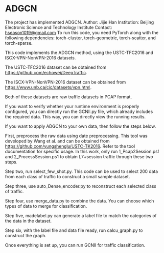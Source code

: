 # ADGCN
 The project has implemented ADGCN.
Author: Jijie Han
Institution: Beijing Electronic Science and Technology Institute
Contact: hseason1019@gmail.com
To run this code, you need PyTorch along with the following dependencies: torch-cluster, torch-geometric, torch-scatter, and torch-sparse.

This code implements the ADGCN method, using the USTC-TFC2016 and ISCX-VPN-NonVPN-2016 datasets.

The USTC-TFC2016 dataset can be obtained from https://github.com/echowei/DeepTraffic.

The ISCX-VPN-NonVPN-2016 dataset can be obtained from https://www.unb.ca/cic/datasets/vpn.html.

Both of these datasets are raw traffic datasets in PCAP format.


If you want to verify whether your runtime environment is properly configured, you can directly run the GCNII.py file, which already includes the required data. This way, you can directly view the running results.

If you want to apply ADGCN to your own data, then follow the steps below.

First, preprocess the raw data using date preprocessing. This tool was developed by Wang et al. and can be obtained from https://github.com/yungshenglu/USTC-TK2016. Refer to the tool documentation for specific usage. In this work, only run 1_Pcap2Session.ps1 and 2_ProcessSession.ps1 to obtain L7+session traffic through these two steps.


Step two, run select_few_shot.py. This code can be used to select 200 data from each class of traffic to construct a small sample dataset.

Step three, use auto_Dense_encoder.py to reconstruct each selected class of traffic.


Step four, use merge_data.py to combine the data. You can choose which types of data to merge for classification.

Step five, madelabel.py can generate a label file to match the categories of the data in the dataset.

Step six, with the label file and data file ready, run calcu_graph.py to construct the graph.

Once everything is set up, you can run GCNII for traffic classification.
